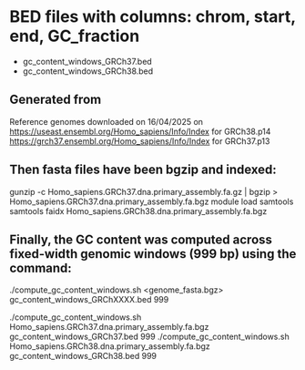 # BED files with columns: chrom, start, end, GC_fraction
- gc_content_windows_GRCh37.bed 
- gc_content_windows_GRCh38.bed


## Generated from
Reference genomes downloaded on 16/04/2025 on 
https://useast.ensembl.org/Homo_sapiens/Info/Index for GRCh38.p14
https://grch37.ensembl.org/Homo_sapiens/Info/Index for GRCh37.p13

## Then fasta files have been bgzip and indexed:
gunzip -c Homo_sapiens.GRCh37.dna.primary_assembly.fa.gz | bgzip > Homo_sapiens.GRCh37.dna.primary_assembly.fa.bgz
module load samtools
samtools faidx Homo_sapiens.GRCh38.dna.primary_assembly.fa.bgz

## Finally, the GC content was computed across fixed-width genomic windows (999 bp) using the command:
./compute_gc_content_windows.sh <genome_fasta.bgz> gc_content_windows_GRChXXXX.bed 999

./compute_gc_content_windows.sh Homo_sapiens.GRCh37.dna.primary_assembly.fa.bgz gc_content_windows_GRCh37.bed 999
./compute_gc_content_windows.sh Homo_sapiens.GRCh38.dna.primary_assembly.fa.bgz gc_content_windows_GRCh38.bed 999